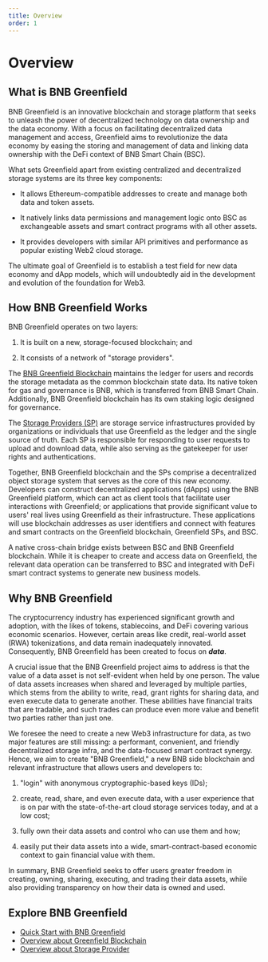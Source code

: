 ```yaml
---
title: Overview
order: 1
---
```


# Overview

## What is BNB Greenfield
BNB Greenfield is an innovative blockchain and storage platform that seeks to unleash the power of decentralized
technology on data ownership and the data economy. With a focus on facilitating decentralized data management and
access, Greenfield aims to revolutionize the data economy by easing the storing and management of data and linking
data ownership with the DeFi context of BNB Smart Chain (BSC).

What sets Greenfield apart from existing centralized and decentralized storage systems are its three key components:

- It allows Ethereum-compatible addresses to create and manage both data and token assets.

- It natively links data permissions and management logic onto BSC as exchangeable assets and smart contract programs
 with all other assets.

- It provides developers with similar API primitives and performance as popular existing Web2 cloud storage.

The ultimate goal of Greenfield is to establish a test field for new data economy and dApp models, which will
undoubtedly aid in the development and evolution of the foundation for Web3.

## How BNB Greenfield Works

BNB Greenfield operates on two layers:

1. It is built on a new, storage-focused blockchain; and

2. It consists of a network of "storage providers".

The [BNB Greenfield Blockchain](../greenfield-blockchain/overview.md) maintains the ledger for
users and records the storage metadata as the common blockchain state data. Its native token for gas and governance is
BNB, which is transferred from BNB Smart Chain. Additionally, BNB Greenfield blockchain has its own staking logic
designed for governance.

The [Storage Providers (SP)](../storage-provider/introduction/overview.md) are storage service infrastructures
provided by organizations or individuals that use Greenfield as the ledger and the single source of truth. Each SP is
responsible for responding to user requests to upload and download data, while also serving as the gatekeeper for user
rights and authentications.

Together, BNB Greenfield blockchain and the SPs comprise a decentralized object storage system that serves as the core
of this new economy. Developers can construct decentralized applications (dApps) using the BNB Greenfield platform,
which can act as client tools that facilitate user interactions with Greenfield; or applications that provide significant
value to users' real lives using Greenfield as their infrastructure. These applications will use blockchain addresses
as user identifiers and connect with features and smart contracts on the Greenfield blockchain, Greenfield SPs, and BSC.

A native cross-chain bridge exists between BSC and BNB Greenfield blockchain. While it is cheaper to create and access
data on Greenfield, the relevant data operation can be transferred to BSC and integrated with DeFi smart contract
systems to generate new business models.

## Why BNB Greenfield

The cryptocurrency industry has experienced significant growth and adoption, with the likes of tokens, stablecoins, and
DeFi covering various economic scenarios. However, certain areas like credit, real-world asset (RWA) tokenizations,
and data remain inadequately innovated. Consequently, BNB Greenfield has been created to focus on ***data***.

A crucial issue that the BNB Greenfield project aims to address is that the value of a data asset is not self-evident
when held by one person. The value of data assets increases when shared and leveraged by multiple parties, which stems
from the ability to write, read, grant rights for sharing data, and even execute data to generate another. These
abilities have financial traits that are tradable, and such trades can produce even more value and benefit two parties
rather than just one.

We foresee the need to create a new Web3 infrastructure for data, as two major features are still missing: 
a performant, convenient, and friendly decentralized storage infra, and the data-focused smart contract synergy.
Hence, we aim to create "BNB Greenfield," a new BNB side blockchain and relevant infrastructure that allows users and
developers to:

1. "login" with anonymous cryptographic-based keys (IDs);

2. create, read, share, and even execute data, with a user experience that is on par with the state-of-the-art cloud
   storage services today, and at a low cost;

3. fully own their data assets and control who can use them and how;

4. easily put their data assets into a wide, smart-contract-based economic context to gain financial value with them.

In summary, BNB Greenfield seeks to offer users greater freedom in creating, owning, sharing, executing, and trading
their data assets, while also providing transparency on how their data is owned and used.

## Explore BNB Greenfield

- [Quick Start with BNB Greenfield](../getting-started/overview.md)
- [Overview about Greenfield Blockchain](../greenfield-blockchain/overview.md)
- [Overview about Storage Provider](../storage-provider/introduction/overview.md)

